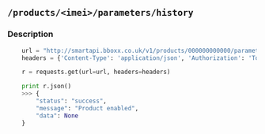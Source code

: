 ## `/products/<imei>/parameters/history`
### Description

```python
    url = "http://smartapi.bboxx.co.uk/v1/products/000000000000/parameters/history"
    headers = {'Content-Type': 'application/json', 'Authorization': 'Token token=' + A_VALID_TOKEN}

    r = requests.get(url=url, headers=headers)

    print r.json()
    >>> {
        "status": "success", 
        "message": "Product enabled", 
        "data": None
    }
```